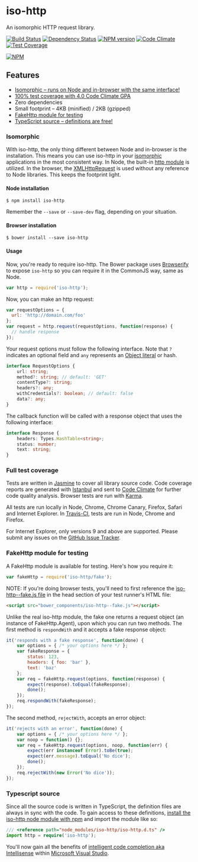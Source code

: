 # iso-http

An isomorphic HTTP request library.

[![Build Status](https://secure.travis-ci.org/jedmao/iso-http.svg)](http://travis-ci.org/jedmao/iso-http)
[![Dependency Status](https://david-dm.org/jedmao/iso-http.svg)](https://david-dm.org/jedmao/iso-http)
[![NPM version](https://badge.fury.io/js/iso-http.svg)](http://badge.fury.io/js/iso-http)
[![Code Climate](https://codeclimate.com/github/jedmao/iso-http/badges/gpa.svg)](https://codeclimate.com/github/jedmao/iso-http)
[![Test Coverage](https://codeclimate.com/github/jedmao/iso-http/badges/coverage.svg)](https://codeclimate.com/github/jedmao/iso-http)

[![NPM](https://nodei.co/npm/iso-http.svg?downloads=true)](https://nodei.co/npm/iso-http/)


## Features

- [Isomorphic &ndash; runs on Node and in-browser with the same interface!](#isomorphic)
- [100% test coverage with 4.0 Code Climate GPA](#full-test-coverage)
- Zero dependencies
- Small footprint &ndash; 4KB (minified) / 2KB (gzipped)
- [FakeHttp module for testing](#fake-http-module-for-testing)
- [TypeScript source &ndash; definitions are free!](#typescript-source)


### Isomorphic

With iso-http, the only thing different between Node and in-browser is the installation. This means you can use iso-http in your [isomorphic](https://www.google.com/search?q=isomoprhic%20javascript) applications in the most consistent way. In Node, the built-in [http module](http://nodejs.org/api/http.html#http_http_request_options_callback) is utilized. In the browser, the [XMLHttpRequest](https://developer.mozilla.org/en-US/docs/Web/API/XMLHttpRequest) is used without any reference to Node libraries. This keeps the footprint light.


#### Node installation

```
$ npm install iso-http
```

Remember the `--save` or `--save-dev` flag, depending on your situation.


#### Browser installation

```
$ bower install --save iso-http
```


#### Usage

Now, you're ready to require iso-http. The Bower package uses [Browserify](http://browserify.org/) to expose `iso-http` so you can require it in the CommonJS way, same as Node.

```js
var http = require('iso-http');
```

Now, you can make an http request:

```js
var requestOptions = {
  url: 'http://domain.com/foo'
};
var request = http.request(requestOptions, function(response) {
  // handle response
});
```

Your request options must follow the following interface. Note that `?` indicates an optional field and `any` represents an [Object literal](https://developer.mozilla.org/en-US/docs/Web/JavaScript/Guide/Values,_variables,_and_literals#Object_literals) or hash.

```ts
interface RequestOptions {
	url: string;
	method?: string; // default: 'GET'
	contentType?: string;
	headers?: any;
	withCredentials?: boolean; // default: false
	data?: any;
}
```

The callback function will be called with a response object that uses the following interface:

```ts
interface Response {
	headers: Types.HashTable<string>;
	status: number;
	text: string;
}
```


### Full test coverage

Tests are written in [Jasmine](http://jasmine.github.io/) to cover all library source code. Code coverage reports are generated with [Istanbul](http://gotwarlost.github.io/istanbul/) and sent to [Code Climate](https://codeclimate.com/github/jedmao/iso-http) for further code quality analysis. Browser tests are run with [Karma](http://karma-runner.github.io/).

All tests are run locally in Node, Chrome, Chrome Canary, Firefox, Safari and Internet Explorer. In [Travis-CI](https://travis-ci.org/jedmao/iso-http), tests are run in Node, Chrome and Firefox.

For Internet Explorer, only versions 9 and above are supported. Please submit any issues on the [GitHub Issue Tracker](https://github.com/jedmao/iso-http/issues).


### FakeHttp module for testing

A FakeHttp module is available for testing. Here's how you require it:

```js
var fakeHttp = require('iso-http/fake');
```

NOTE: If you're doing browser tests, you'll need to first reference the [iso-http--fake.js file](https://github.com/jedmao/iso-http/blob/master/dist/iso-http--fake.js) in the head section of your test runner's HTML file:

```html
<script src="bower_components/iso-http--fake.js"></script>
```

Unlike the real iso-http module, the fake one returns a request object (an instance of FakeHttp.Agent), upon which you can run two methods. The first method is `respondWith` and it accepts a fake response object:

```js
it('responds with a fake response', function(done) {
	var options = { /* your options here */ };
	var fakeResponse = {
		status: 123,
		headers: { foo: 'bar' },
		text: 'baz'
	};
	var req = fakeHttp.request(options, function(response) {
		expect(response).toEqual(fakeResponse);
		done();
	});
	req.respondWith(fakeResponse);
});
```

The second method, `rejectWith`, accepts an error object:

```js
it('rejects with an error', function(done) {
	var options = { /* your options here */ };
	var noop = function() {};
	var req = fakeHttp.request(options, noop, function(err) {
		expect(err instanceof Error).toBe(true);
		expect(err.message).toEqual('No dice');
		done();
	});
	req.rejectWith(new Error('No dice'));
});
```


### Typescript source

Since all the source code is written in TypeScript, the definition files are always in sync with the code. To gain access to these definitions, [install the iso-http node module with npm](#node-installation) and import the module like so:

```ts
/// <reference path="node_modules/iso-http/iso-http.d.ts" />
import http = require('iso-http');
```

You'll now gain all the benefits of [intelligent code completion aka Intellisense](http://en.wikipedia.org/wiki/Intelligent_code_completion) within [Microsoft Visual Studio](http://www.visualstudio.com/).
